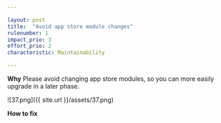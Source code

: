 ```yaml
---

layout: post
title:  "Avoid app store module changes"
rulenumber: 1
impact_prio: 3
effort_prio: 2
characteristic: Maintainability

---
```


**Why**
Please avoid changing app store modules, so you can more easily upgrade in a later phase.

![37.png]({{ site.url }}/assets/37.png)

**How to fix**
